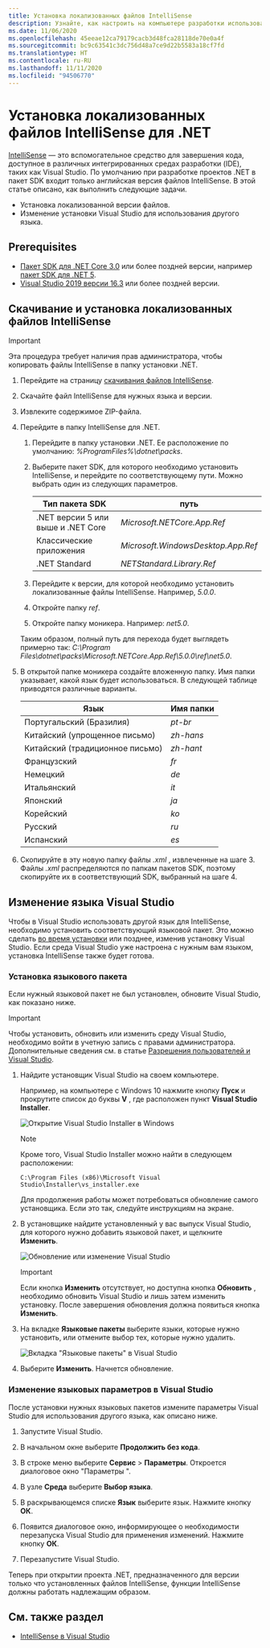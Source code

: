 ```yaml
---
title: Установка локализованных файлов IntelliSense
description: Узнайте, как настроить на компьютере разработки использование локализованных файлов IntelliSense для проектов .NET 5+ (включая .NET Core) в Visual Studio.
ms.date: 11/06/2020
ms.openlocfilehash: 45eeae12ca79179cacb3d48fca28118de70e0a4f
ms.sourcegitcommit: bc9c63541c3dc756d48a7ce9d22b5583a18cf7fd
ms.translationtype: HT
ms.contentlocale: ru-RU
ms.lasthandoff: 11/11/2020
ms.locfileid: "94506770"
---
```

# <a name="how-to-install-localized-intellisense-files-for-net"></a>Установка локализованных файлов IntelliSense для .NET

[IntelliSense](/visualstudio/ide/using-intellisense) — это вспомогательное средство для завершения кода, доступное в различных интегрированных средах разработки (IDE), таких как Visual Studio. По умолчанию при разработке проектов .NET в пакет SDK входит только английская версия файлов IntelliSense. В этой статье описано, как выполнить следующие задачи.

- Установка локализованной версии файлов.
- Изменение установки Visual Studio для использования другого языка.

## <a name="prerequisites"></a>Prerequisites

- [Пакет SDK для .NET Core 3.0](https://dotnet.microsoft.com/download/dotnet-core) или более поздней версии, например [пакет SDK для .NET 5](https://dotnet.microsoft.com/download/dotnet/5.0).
- [Visual Studio 2019 версии 16.3](https://visualstudio.microsoft.com/downloads/?utm_medium=microsoft&utm_source=docs.microsoft.com&utm_campaign=inline+link&utm_content=download+vs2019) или более поздней версии.

## <a name="download-and-install-the-localized-intellisense-files"></a>Скачивание и установка локализованных файлов IntelliSense

> [!IMPORTANT]
> Эта процедура требует наличия прав администратора, чтобы копировать файлы IntelliSense в папку установки .NET.

1. Перейдите на страницу [скачивания файлов IntelliSense](https://dotnet.microsoft.com/download/intellisense).

1. Скачайте файл IntelliSense для нужных языка и версии.

1. Извлеките содержимое ZIP-файла.

1. Перейдите в папку IntelliSense для .NET.

   1. Перейдите в папку установки .NET. Ее расположение по умолчанию: *%ProgramFiles%\dotnet\packs*.
   1. Выберите пакет SDK, для которого необходимо установить IntelliSense, и перейдите по соответствующему пути. Можно выбрать один из следующих параметров.

      | Тип пакета SDK              | путь                               |
      |-----------------------|------------------------------------|
      | .NET версии 5 или выше и .NET Core | *Microsoft.NETCore.App.Ref*        |
      | Классические приложения       | *Microsoft.WindowsDesktop.App.Ref* |
      | .NET Standard         | *NETStandard.Library.Ref*          |

   1. Перейдите к версии, для которой необходимо установить локализованные файлы IntelliSense. Например, *5.0.0*.
   1. Откройте папку *ref*.
   1. Откройте папку моникера. Например: *net5.0*.

   Таким образом, полный путь для перехода будет выглядеть примерно так: *C:\Program Files\dotnet\packs\Microsoft.NETCore.App.Ref\5.0.0\ref\net5.0*.

1. В открытой папке моникера создайте вложенную папку. Имя папки указывает, какой язык будет использоваться. В следующей таблице приводятся различные варианты.

   | Язык              | Имя папки |
   | --------------------- | ----------- |
   | Португальский (Бразилия)  | *pt-br*     |
   | Китайский (упрощенное письмо)  | *zh-hans*   |
   | Китайский (традиционное письмо) | *zh-hant*   |
   | Французский                | *fr*        |
   | Немецкий                | *de*        |
   | Итальянский               | *it*        |
   | Японский              | *ja*        |
   | Корейский                | *ko*        |
   | Русский               | *ru*        |
   | Испанский               | *es*        |

1. Скопируйте в эту новую папку файлы *.xml* , извлеченные на шаге 3. Файлы *.xml* распределяются по папкам пакетов SDK, поэтому скопируйте их в соответствующий SDK, выбранный на шаге 4.

## <a name="modify-visual-studio-language"></a>Изменение языка Visual Studio

Чтобы в Visual Studio использовать другой язык для IntelliSense, необходимо установить соответствующий языковой пакет. Это можно сделать [во время установки](/visualstudio/install/install-visual-studio#step-6---install-language-packs-optional) или позднее, изменив установку Visual Studio. Если среда Visual Studio уже настроена с нужным вам языком, установка IntelliSense также будет готова.

### <a name="install-the-language-pack"></a>Установка языкового пакета

Если нужный языковой пакет не был установлен, обновите Visual Studio, как показано ниже.

> [!IMPORTANT]
> Чтобы установить, обновить или изменить среду Visual Studio, необходимо войти в учетную запись с правами администратора. Дополнительные сведения см. в статье [Разрешения пользователей и Visual Studio](/visualstudio/ide/user-permissions-and-visual-studio).

1. Найдите установщик Visual Studio на своем компьютере.

   Например, на компьютере с Windows 10 нажмите кнопку **Пуск** и прокрутите список до буквы **V** , где расположен пункт **Visual Studio Installer**.

   ![Открытие Visual Studio Installer в Windows](./media/localized-intellisense/vs-installer-windows-start.png)

   > [!NOTE]
   > Кроме того, Visual Studio Installer можно найти в следующем расположении:
   >
   > `C:\Program Files (x86)\Microsoft Visual Studio\Installer\vs_installer.exe`

   Для продолжения работы может потребоваться обновление самого установщика. Если это так, следуйте инструкциям на экране.

1. В установщике найдите установленный у вас выпуск Visual Studio, для которого нужно добавить языковой пакет, и щелкните **Изменить**.

   ![Обновление или изменение Visual Studio](./media/localized-intellisense/vs-installer-modify.png)

   > [!IMPORTANT]
   > Если кнопка **Изменить** отсутствует, но доступна кнопка **Обновить** , необходимо обновить Visual Studio и лишь затем изменить установку.
   > После завершения обновления должна появиться кнопка **Изменить**.

1. На вкладке **Языковые пакеты** выберите языки, которые нужно установить, или отмените выбор тех, которые нужно удалить.

   ![Вкладка "Языковые пакеты" в Visual Studio](./media/localized-intellisense/vs-modify-language-packs.png)

1. Выберите **Изменить**. Начнется обновление.

### <a name="modify-language-settings-in-visual-studio"></a>Изменение языковых параметров в Visual Studio

После установки нужных языковых пакетов измените параметры Visual Studio для использования другого языка, как описано ниже.

1. Запустите Visual Studio.

1. В начальном окне выберите **Продолжить без кода**.

1. В строке меню выберите **Сервис** > **Параметры**. Откроется диалоговое окно "Параметры ".

1. В узле **Среда** выберите **Выбор языка**.

1. В раскрывающемся списке **Язык** выберите язык. Нажмите кнопку **ОК**.

1. Появится диалоговое окно, информирующее о необходимости перезапуска Visual Studio для применения изменений. Нажмите кнопку **ОК**.

1. Перезапустите Visual Studio.

Теперь при открытии проекта .NET, предназначенного для версии только что установленных файлов IntelliSense, функции IntelliSense должны работать надлежащим образом.

## <a name="see-also"></a>См. также раздел

- [IntelliSense в Visual Studio](/visualstudio/ide/using-intellisense)
